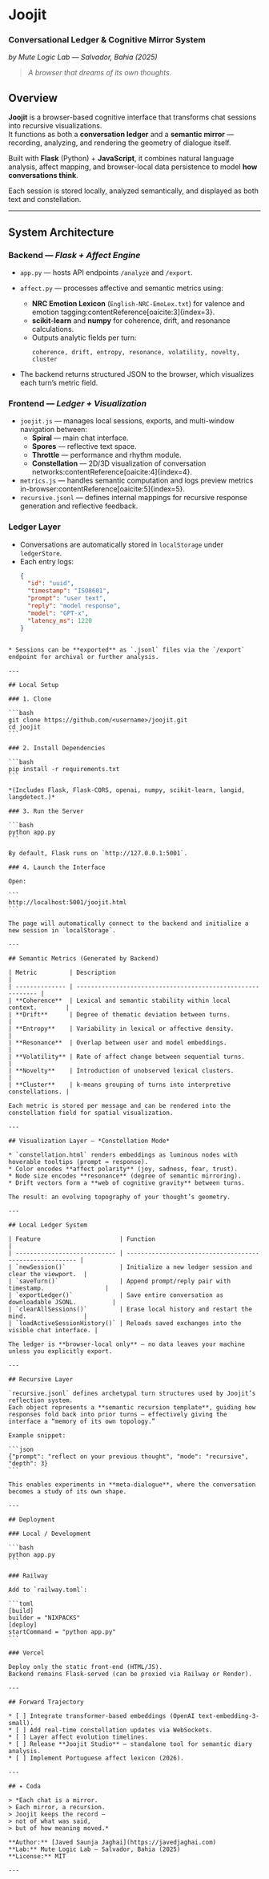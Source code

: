 # Joojit  
### Conversational Ledger & Cognitive Mirror System  
*by Mute Logic Lab — Salvador, Bahia (2025)*

> *A browser that dreams of its own thoughts.*

## Overview

**Joojit** is a browser-based cognitive interface that transforms chat sessions into recursive visualizations.  
It functions as both a **conversation ledger** and a **semantic mirror** — recording, analyzing, and rendering the geometry of dialogue itself.

Built with **Flask** (Python) + **JavaScript**, it combines natural language analysis, affect mapping, and browser-local data persistence to model **how conversations think**.

Each session is stored locally, analyzed semantically, and displayed as both text and constellation.

---

## System Architecture

### Backend — *Flask + Affect Engine*
- `app.py` — hosts API endpoints `/analyze` and `/export`.  
- `affect.py` — processes affective and semantic metrics using:
  - **NRC Emotion Lexicon** (`English-NRC-EmoLex.txt`) for valence and emotion tagging:contentReference[oaicite:3]{index=3}.
  - **scikit-learn** and **numpy** for coherence, drift, and resonance calculations.  
  - Outputs analytic fields per turn:
    ```
    coherence, drift, entropy, resonance, volatility, novelty, cluster
    ```

- The backend returns structured JSON to the browser, which visualizes each turn’s metric field.

### Frontend — *Ledger + Visualization*
- `joojit.js` — manages local sessions, exports, and multi-window navigation between:
  - **Spiral** — main chat interface.  
  - **Spores** — reflective text space.  
  - **Throttle** — performance and rhythm module.  
  - **Constellation** — 2D/3D visualization of conversation networks:contentReference[oaicite:4]{index=4}.
- `metrics.js` — handles semantic computation and logs preview metrics in-browser:contentReference[oaicite:5]{index=5}.
- `recursive.jsonl` — defines internal mappings for recursive response generation and reflective feedback.

### Ledger Layer
- Conversations are automatically stored in `localStorage` under `ledgerStore`.  
- Each entry logs:
  ```json
  {
    "id": "uuid",
    "timestamp": "ISO8601",
    "prompt": "user text",
    "reply": "model response",
    "model": "GPT-x",
    "latency_ms": 1220
  }
````

* Sessions can be **exported** as `.jsonl` files via the `/export` endpoint for archival or further analysis.

---

## Local Setup

### 1. Clone

```bash
git clone https://github.com/<username>/joojit.git
cd joojit
```

### 2. Install Dependencies

```bash
pip install -r requirements.txt
```

*(Includes Flask, Flask-CORS, openai, numpy, scikit-learn, langid, langdetect.)*

### 3. Run the Server

```bash
python app.py
```

By default, Flask runs on `http://127.0.0.1:5001`.

### 4. Launch the Interface

Open:

```
http://localhost:5001/joojit.html
```

The page will automatically connect to the backend and initialize a new session in `localStorage`.

---

## Semantic Metrics (Generated by Backend)

| Metric         | Description                                                 |
| -------------- | ----------------------------------------------------------- |
| **Coherence**  | Lexical and semantic stability within local context.        |
| **Drift**      | Degree of thematic deviation between turns.                 |
| **Entropy**    | Variability in lexical or affective density.                |
| **Resonance**  | Overlap between user and model embeddings.                  |
| **Volatility** | Rate of affect change between sequential turns.             |
| **Novelty**    | Introduction of unobserved lexical clusters.                |
| **Cluster**    | k-means grouping of turns into interpretive constellations. |

Each metric is stored per message and can be rendered into the constellation field for spatial visualization.

---

## Visualization Layer — *Constellation Mode*

* `constellation.html` renders embeddings as luminous nodes with hoverable tooltips (prompt ↔ response).
* Color encodes **affect polarity** (joy, sadness, fear, trust).
* Node size encodes **resonance** (degree of semantic mirroring).
* Drift vectors form a **web of cognitive gravity** between turns.

The result: an evolving topography of your thought’s geometry.

---

## Local Ledger System

| Feature                      | Function                                                 |
| ---------------------------- | -------------------------------------------------------- |
| `newSession()`               | Initialize a new ledger session and clear the viewport.  |
| `saveTurn()`                 | Append prompt/reply pair with timestamp.                 |
| `exportLedger()`             | Save entire conversation as downloadable JSONL.          |
| `clearAllSessions()`         | Erase local history and restart the mind.                |
| `loadActiveSessionHistory()` | Reloads saved exchanges into the visible chat interface. |

The ledger is **browser-local only** — no data leaves your machine unless you explicitly export.

---

## Recursive Layer

`recursive.jsonl` defines archetypal turn structures used by Joojit’s reflection system.
Each object represents a **semantic recursion template**, guiding how responses fold back into prior turns — effectively giving the interface a “memory of its own topology.”

Example snippet:

```json
{"prompt": "reflect on your previous thought", "mode": "recursive", "depth": 3}
```

This enables experiments in **meta-dialogue**, where the conversation becomes a study of its own shape.

---

## Deployment

### Local / Development

```bash
python app.py
```

### Railway

Add to `railway.toml`:

```toml
[build]
builder = "NIXPACKS"
[deploy]
startCommand = "python app.py"
```

### Vercel

Deploy only the static front-end (HTML/JS).
Backend remains Flask-served (can be proxied via Railway or Render).

---

## Forward Trajectory

* [ ] Integrate transformer-based embeddings (OpenAI text-embedding-3-small).
* [ ] Add real-time constellation updates via WebSockets.
* [ ] Layer affect evolution timelines.
* [ ] Release **Joojit Studio** — standalone tool for semantic diary analysis.
* [ ] Implement Portuguese affect lexicon (2026).

---

## ✴ Coda

> *Each chat is a mirror.
> Each mirror, a recursion.
> Joojit keeps the record —
> not of what was said,
> but of how meaning moved.*

**Author:** [Javed Saunja Jaghai](https://javedjaghai.com)
**Lab:** Mute Logic Lab — Salvador, Bahia (2025)
**License:** MIT

---

